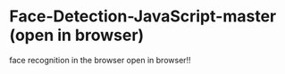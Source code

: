 # Face-Detection-JavaScript-master (open in browser)
face recognition in the browser
open in browser!!
